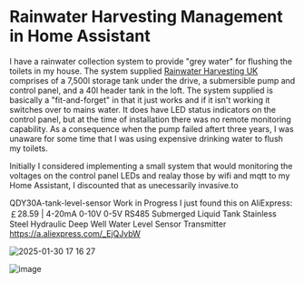 # Rainwater Harvesting Management in Home Assistant

I have a rainwater collection system to provide "grey water" for flushing the toilets in my house.
The system supplied [Rainwater Harvesting UK](https://www.rainwaterharvesting.co.uk/rainwater-harvesting-gravity-feed-systems/) comprises of a 7,500l storage tank under the drive, a submersible pump and control panel, and a 40l header tank in the loft. The system supplied is basically a "fit-and-forget" in that it just works and if it isn't working it switches over to mains water. It does have LED status indicators on the control panel, but at the time of installation there was no remote monitoring capability. As a consequence when the pump failed aftert three years, I was unaware for some time that I was using expensive drinking water to flush my toilets.

Initially I considered implementing a small system that would monitoring the voltages on the control panel LEDs and realay those by wifi and mqtt to my Home Assistant, I discounted that as unecessarily invasive.to  

QDY30A-tank-level-sensor Work in Progress
I just found this on AliExpress: 
￡28.59 | 4-20mA 0-10V 0-5V RS485 Submerged Liquid Tank Stainless Steel Hydraulic Deep Well Water Level Sensor Transmitter
https://a.aliexpress.com/_EjQJvbW


![2025-01-30 17 16 27](https://github.com/user-attachments/assets/f091f2ce-fabc-4518-b8aa-d546361701b8)

![image](https://github.com/user-attachments/assets/0c1adee1-340c-4464-98e8-3765311c9c77)

